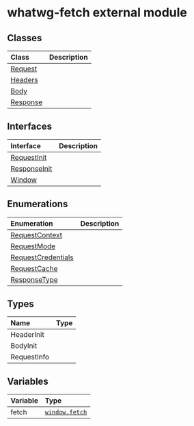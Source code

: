 # whatwg-fetch external module



## Classes

| Class	   |  Description |
|:-------------|:---------------|
| [Request](./whatwg-fetch/request.md)     |  |
| [Headers](./whatwg-fetch/headers.md)     |  |
| [Body](./whatwg-fetch/body.md)     |  |
| [Response](./whatwg-fetch/response.md)     |  |



## Interfaces

| Interface	   |  Description |
|:-------------|:---------------|
| [RequestInit](./whatwg-fetch/requestinit.md)   |   |
| [ResponseInit](./whatwg-fetch/responseinit.md)   |   |
| [Window](./whatwg-fetch/window.md)   |   |



## Enumerations

| Enumeration	   | Description|
|:-----------|:------------|
|[RequestContext](./whatwg-fetch/requestcontext.md)    |  |
|[RequestMode](./whatwg-fetch/requestmode.md)    |  |
|[RequestCredentials](./whatwg-fetch/requestcredentials.md)    |  |
|[RequestCache](./whatwg-fetch/requestcache.md)    |  |
|[ResponseType](./whatwg-fetch/responsetype.md)    |  |


## Types

| Name	   |  Type |
|:-----------|:------------|
|HeaderInit   |  |
|BodyInit   |  |
|RequestInfo   |  |



## Variables

| Variable	   | Type|
|:-----------|:------------|
|fetch   | [`window.fetch`](../whatwg-fetch/window.md#fetch) |

